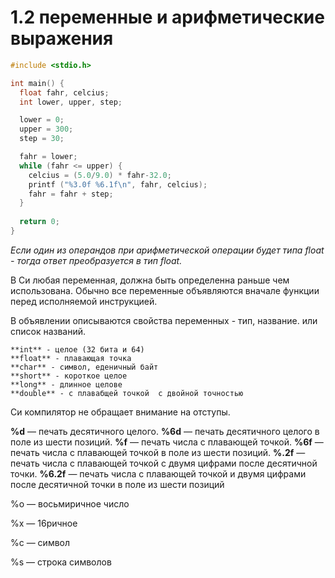 # 1.2 переменные и арифметические выражения

```c
#include <stdio.h>

int main() {
  float fahr, celcius;
  int lower, upper, step;

  lower = 0;
  upper = 300;
  step = 30;

  fahr = lower;
  while (fahr <= upper) {
    celcius = (5.0/9.0) * fahr-32.0;
    printf ("%3.0f %6.1f\n", fahr, celcius);
    fahr = fahr + step;
  }
  
  return 0;
}
```

*Если один из операндов при арифметической операции будет типа float - тогда ответ преобразуется в тип float.*

В Си любая переменная, должна быть определенна раньше чем использована. Обычно все переменные объявляются вначале функции перед исполняемой инструкцией.

В объявлении описываются свойства переменных - тип, название. или список названий.

```
**int** - целое (32 бита и 64)
**float** - плавающая точка
**char** - символ, еденичный байт
**short** - короткое целое
**long** - длинное целове
**double** - с плавабщей точкой  с двойной точностью
```

Си компилятор не обращает внимание на отступы.

**%d** — печать десятичного целого.
**%6d** — печать десятичного целого в поле из шести позиций.
**%f** — печать числа с плавающей точкой.
**%6f** — печать числа с плавающей точкой в поле из шести позиций.
**%.2f** — печать числа с плавающей точкой с двумя цифрами после десятичной точки.
**%6.2f** — печать числа с плавающей точкой и двумя цифрами после десятичной точки в поле из шести позиций

%o — восьмиричное число

%x — 16ричное 

%с —  символ

%s — строка символов